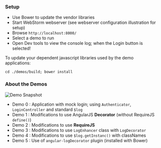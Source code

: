 ### Setup

*  Use Bower to update the vendor libraries
*  Start WebStorm webserver (see webserver configuration illustration for setup)
*  Browse `http://localhost:8000/`
*  Select a demo to run
*  Open Dev tools to view the console log; when the Login button is selected!

To update your dependent javascript libraries used by the demo applications:

```
cd ./demos/build; bower install
```

### About the Demos

![Demo Snapshot](http://solutionoptimist.com/wp-content/uploads/2013/10/logEnhancer_large2.jpg "Demo Snapshot")

* Demo 0 : Application with mock login; using `Authenticator`, `LoginController` and standard `$log`
* Demo 1 : Modifications to use AngularJS **Decorator** (without RequireJS `define()`)
* Demo 2 : Modifications to use **RequireJS**
* Demo 3 : Modifications to use `LogEnhancer` class with `LogDecorator`
* Demo 4 : Modifications to use `$log.getInstanc()` with classNames
* Demo 5 : Use of `angular-logDecorator` plugin (installed with Bower)
